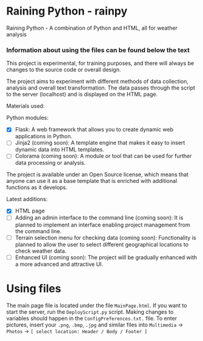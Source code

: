 # Raining Python - rainpy
Raining Python - A combination of Python and HTML, all for weather analysis

### **Information about using the files can be found below the text**

This project is experimental, for training purposes, and there will always be changes to the source code or overall design.

The project aims to experiment with different methods of data collection, analysis and overall text transformation. The data passes through the script to the server (localhost) and is displayed on the HTML page.

Materials used:

Python modules:

- [x] Flask: A web framework that allows you to create dynamic web applications in Python.
- [ ] Jinja2 (coming soon): A template engine that makes it easy to insert dynamic data into HTML templates.
- [ ] Colorama (coming soon): A module or tool that can be used for further data processing or analysis.

The project is available under an Open Source license, which means that anyone can use it as a base template that is enriched with additional functions as it develops.

Latest additions:

- [x] HTML page
- [ ] Adding an admin interface to the command line (coming soon): It is planned to implement an interface enabling project management from the command line.
- [ ] Terrain selection menu for checking data (coming soon): Functionality is planned to allow the user to select different geographical locations to check weather data.
- [ ] Enhanced UI (coming soon): The project will be gradually enhanced with a more advanced and attractive UI.

# Using files

The main page file is located under the file `MainPage.html`.
If you want to start the server, run the `DeployScript.py` script.
Making changes to variables should happen in the `ConfigPreferences.txt.` file.
To enter pictures, insert your `.png`, `.bmp`, `.jpg` and similar files into `Multimedia` -> `Photos` -> `[ select location: Header / Body / Footer ]`
